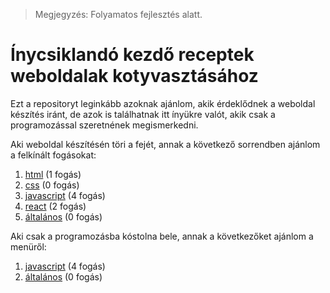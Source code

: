> Megjegyzés: Folyamatos fejlesztés alatt. 

# Ínycsiklandó kezdő receptek weboldalak kotyvasztásához
Ezt a repositoryt leginkább azoknak ajánlom, akik érdeklődnek a weboldal készítés iránt, de azok is találhatnak itt ínyükre valót, akik csak a programozással
szeretnének megismerkedni.

Aki weboldal készítésén töri a fejét, annak a következő sorrendben ajánlom a felkínált fogásokat:
1. [html](/html) (1 fogás)
2. [css](/css) (0 fogás)
3. [javascript](/javascript) (4 fogás)
4. [react](/react) (2 fogás)
5. [általános](/altalanos) (0 fogás)

Aki csak a programozásba kóstolna bele, annak a következőket ajánlom a menüről:
1. [javascript](/javascript) (4 fogás)
2. [általános](/altalanos) (0 fogás)
